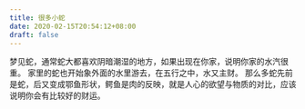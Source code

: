 ```yaml
---
title: 很多小蛇
date: 2020-02-15T20:54:12+08:00
draft: false
---
```


梦见蛇，通常蛇大都喜欢阴暗潮湿的地方，如果出现在你家，说明你家的水汽很重。
家里的蛇也开始象外面的水里游去，在五行之中，水又主财。
那么多蛇先前是蛇，后又变成鄂鱼形状，鳄鱼是肉的反映，就是人心的欲望与物质的对比，应该说明你会有比较好的财运。
